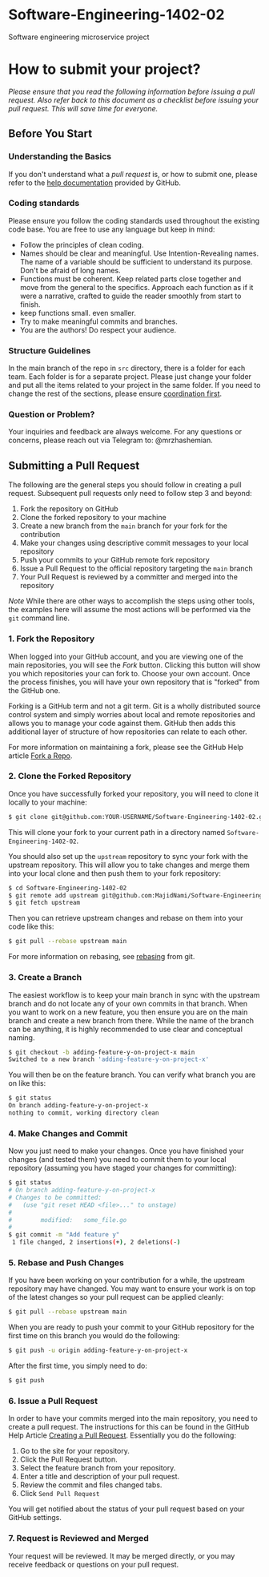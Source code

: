 # Software-Engineering-1402-02

Software engineering microservice project

# How to submit your project?

_Please ensure that you read the following information before issuing a pull request. Also refer back to this document
as
a checklist before issuing your pull request.
This will save time for everyone._

## Before You Start

### Understanding the Basics

If you don't understand what a *pull request* is, or how to submit one, please refer to
the [help documentation](https://help.github.com/articles/about-pull-requests/)
provided by GitHub.

### Coding standards

Please ensure you follow the coding standards used throughout the existing code base.
You are free to use any language but keep in mind:

- Follow the principles of clean coding.
- Names should be clear and meaningful. Use Intention-Revealing names. The name of a variable should be sufficient to
  understand its purpose. Don't be afraid of long names.
- Functions must be coherent. Keep related parts close together and move from the general to the specifics.
  Approach each function as if it were a narrative, crafted to guide the reader smoothly from start to finish.
- keep functions small. even smaller.
- Try to make meaningful commits and branches.
- You are the authors! Do respect your audience.

### Structure Guidelines

In the main branch of the repo in `src` directory, there is a folder for each team. Each folder is for a separate project.
Please just change your folder and put all the items related to your project in the same folder.
If you need to change the rest of the sections, please ensure [coordination first](#question-or-problem).

### Question or Problem?

Your inquiries and feedback are always welcome. For any questions or concerns,
please reach out via Telegram to: @mrzhashemian.

## Submitting a Pull Request

The following are the general steps you should follow in creating a pull request. Subsequent pull requests only need
to follow step 3 and beyond:

1. Fork the repository on GitHub
2. Clone the forked repository to your machine
3. Create a new branch from the `main` branch for your fork for the contribution
4. Make your changes using descriptive commit messages to your local repository
5. Push your commits to your GitHub remote fork repository
6. Issue a Pull Request to the official repository targeting the `main` branch
7. Your Pull Request is reviewed by a committer and merged into the repository

*Note* While there are other ways to accomplish the steps using other tools, the examples here will assume the most
actions will be performed via the `git` command line.

### 1. Fork the Repository

When logged into your GitHub account, and you are viewing one of the main repositories, you will see the *Fork* button.
Clicking this button will show you which repositories your can fork to. Choose your own account. Once the process
finishes, you will have your own repository that is "forked" from the GitHub one.

Forking is a GitHub term and not a git term. Git is a wholly distributed source control system and simply worries
about local and remote repositories and allows you to manage your code against them. GitHub then adds this additional
layer of structure of how repositories can relate to each other.

For more information on maintaining a fork, please see the GitHub Help
article [Fork a Repo](https://help.github.com/articles/fork-a-repo).

### 2. Clone the Forked Repository

Once you have successfully forked your repository, you will need to clone it locally to your machine:

```bash
$ git clone git@github.com:YOUR-USERNAME/Software-Engineering-1402-02.git
```

This will clone your fork to your current path in a directory named `Software-Engineering-1402-02`.

You should also set up the `upstream` repository to sync your fork with the upstream repository. This will allow you to
take changes
and merge them into your local clone and then push them to your fork repository:

```bash
$ cd Software-Engineering-1402-02
$ git remote add upstream git@github.com:MajidNami/Software-Engineering-1402-02.git
$ git fetch upstream
```

Then you can retrieve upstream changes and rebase on them into your code like this:

```bash
$ git pull --rebase upstream main
```

For more information on rebasing, see [rebasing](http://git-scm.com/book/en/Git-Branching-Rebasing) from git.

### 3. Create a Branch

The easiest workflow is to keep your main branch in sync with the upstream branch and do not locate any of your own
commits in that branch. When you want to work on a new feature, you then ensure you are on the main branch and create
a new branch from there. While the name of the branch can be anything, it is highly recommended to use clear and
conceptual naming.

```bash
$ git checkout -b adding-feature-y-on-project-x main
Switched to a new branch 'adding-feature-y-on-project-x'
```

You will then be on the feature branch. You can verify what branch you are on like this:

```bash
$ git status
On branch adding-feature-y-on-project-x
nothing to commit, working directory clean
```

### 4. Make Changes and Commit

Now you just need to make your changes. Once you have finished your changes (and tested them) you need to commit them
to your local repository (assuming you have staged your changes for committing):

```bash
$ git status
# On branch adding-feature-y-on-project-x
# Changes to be committed:
#   (use "git reset HEAD <file>..." to unstage)
#
#        modified:   some_file.go
#
$ git commit -m "Add feature y"
 1 file changed, 2 insertions(+), 2 deletions(-)
```

### 5. Rebase and Push Changes

If you have been working on your contribution for a while, the upstream repository may have changed. You may want to
ensure your work is on top of the latest changes so your pull request can be applied cleanly:

```bash
$ git pull --rebase upstream main
```

When you are ready to push your commit to your GitHub repository for the first time on this branch you would do the
following:

```bash
$ git push -u origin adding-feature-y-on-project-x
```

After the first time, you simply need to do:

```bash
$ git push
```

### 6. Issue a Pull Request

In order to have your commits merged into the main repository, you need to create a pull request. The instructions for
this can be found in the GitHub Help
Article [Creating a Pull Request](https://help.github.com/articles/creating-a-pull-request). Essentially you do the
following:

1. Go to the site for your repository.
2. Click the Pull Request button.
3. Select the feature branch from your repository.
4. Enter a title and description of your pull request.
5. Review the commit and files changed tabs.
6. Click `Send Pull Request`

You will get notified about the status of your pull request based on your GitHub settings.

### 7. Request is Reviewed and Merged

Your request will be reviewed. It may be merged directly, or you may receive feedback or questions on your pull
request.
